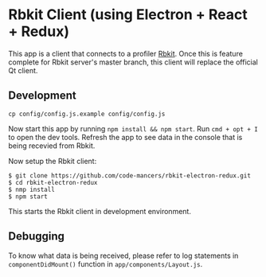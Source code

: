 # Rbkit Client (using Electron + React + Redux)

This app is a client that connects to a profiler [Rbkit](https://github.com/code-mancers/rbkit).
Once this is feature complete for Rbkit server's master branch, this client
will replace the official Qt client.

## Development

```
cp config/config.js.example config/config.js
```

Now start this app by running `npm install && npm start`. Run `cmd + opt + I` to open the dev tools. Refresh the app to see data in the console that is being recevied from Rbkit.

Now setup the Rbkit client:
```
$ git clone https://github.com/code-mancers/rbkit-electron-redux.git
$ cd rbkit-electron-redux
$ nmp install
$ npm start
```

This starts the Rbkit client in development environment.


## Debugging

To know what data is being received, please refer to log statements in `componentDidMount()` function in `app/components/Layout.js`.
